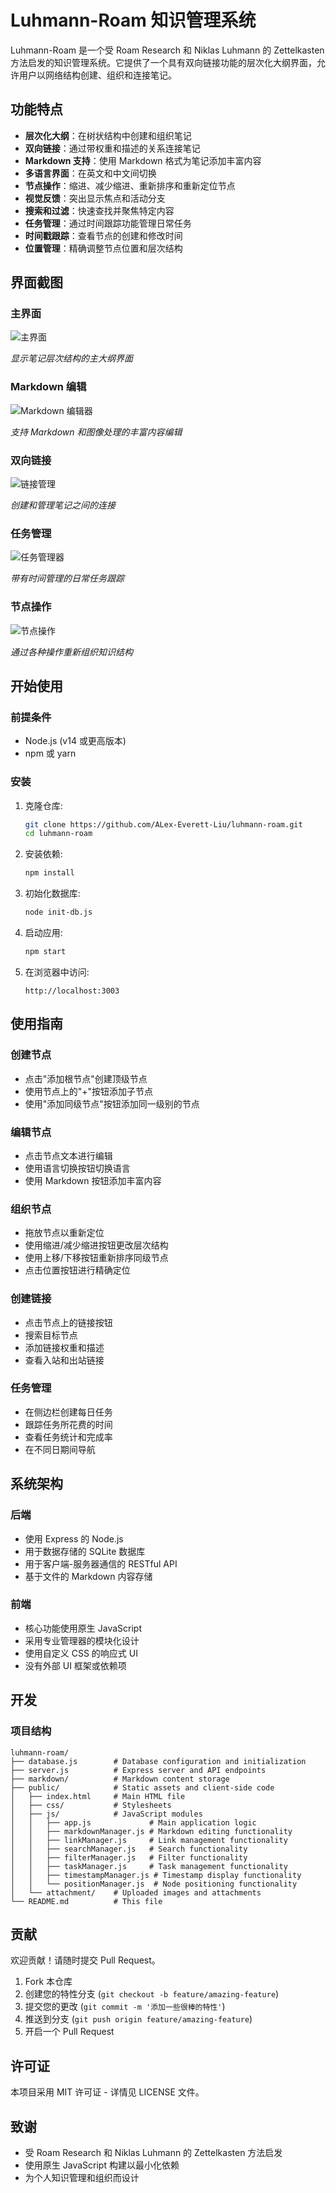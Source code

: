 # Luhmann-Roam 知识管理系统

Luhmann-Roam 是一个受 Roam Research 和 Niklas Luhmann 的 Zettelkasten 方法启发的知识管理系统。它提供了一个具有双向链接功能的层次化大纲界面，允许用户以网络结构创建、组织和连接笔记。

## 功能特点

- **层次化大纲**：在树状结构中创建和组织笔记
- **双向链接**：通过带权重和描述的关系连接笔记
- **Markdown 支持**：使用 Markdown 格式为笔记添加丰富内容
- **多语言界面**：在英文和中文间切换
- **节点操作**：缩进、减少缩进、重新排序和重新定位节点
- **视觉反馈**：突出显示焦点和活动分支
- **搜索和过滤**：快速查找并聚焦特定内容
- **任务管理**：通过时间跟踪功能管理日常任务
- **时间戳跟踪**：查看节点的创建和修改时间
- **位置管理**：精确调整节点位置和层次结构

## 界面截图

### 主界面

![主界面](https://github.com/user-attachments/assets/b31e2dac-95e5-426d-a1f7-65b0611a373d)

*显示笔记层次结构的主大纲界面*

### Markdown 编辑

![Markdown 编辑器](https://github.com/user-attachments/assets/b584c459-d23d-44b5-9a41-b5f1ca045016)

*支持 Markdown 和图像处理的丰富内容编辑*

### 双向链接

![链接管理](https://github.com/user-attachments/assets/55a9a94a-ef47-460e-a6d7-65229c080285)

*创建和管理笔记之间的连接*

### 任务管理

![任务管理器](https://github.com/user-attachments/assets/2ca40ad4-2904-4dcd-bb47-708677a4c1cf)

*带有时间管理的日常任务跟踪*

### 节点操作

![节点操作](https://github.com/user-attachments/assets/f0fd4a70-ce3a-4dd6-b8c4-1d04caed159d)

*通过各种操作重新组织知识结构*

## 开始使用

### 前提条件

- Node.js (v14 或更高版本)
- npm 或 yarn

### 安装

1. 克隆仓库:
   ```bash
   git clone https://github.com/ALex-Everett-Liu/luhmann-roam.git
   cd luhmann-roam
   ```

2. 安装依赖:
   ```bash
   npm install
   ```

3. 初始化数据库:
   ```bash
   node init-db.js
   ```

4. 启动应用:
   ```bash
   npm start
   ```

5. 在浏览器中访问:
   ```
   http://localhost:3003
   ```

## 使用指南

### 创建节点
- 点击"添加根节点"创建顶级节点
- 使用节点上的"+"按钮添加子节点
- 使用"添加同级节点"按钮添加同一级别的节点

### 编辑节点
- 点击节点文本进行编辑
- 使用语言切换按钮切换语言
- 使用 Markdown 按钮添加丰富内容

### 组织节点
- 拖放节点以重新定位
- 使用缩进/减少缩进按钮更改层次结构
- 使用上移/下移按钮重新排序同级节点
- 点击位置按钮进行精确定位

### 创建链接
- 点击节点上的链接按钮
- 搜索目标节点
- 添加链接权重和描述
- 查看入站和出站链接

### 任务管理
- 在侧边栏创建每日任务
- 跟踪任务所花费的时间
- 查看任务统计和完成率
- 在不同日期间导航

## 系统架构

### 后端
- 使用 Express 的 Node.js
- 用于数据存储的 SQLite 数据库
- 用于客户端-服务器通信的 RESTful API
- 基于文件的 Markdown 内容存储

### 前端
- 核心功能使用原生 JavaScript
- 采用专业管理器的模块化设计
- 使用自定义 CSS 的响应式 UI
- 没有外部 UI 框架或依赖项

## 开发

### 项目结构 

```text
luhmann-roam/
├── database.js        # Database configuration and initialization
├── server.js          # Express server and API endpoints
├── markdown/          # Markdown content storage
├── public/            # Static assets and client-side code
│   ├── index.html     # Main HTML file
│   ├── css/           # Stylesheets
│   ├── js/            # JavaScript modules
│   │   ├── app.js             # Main application logic
│   │   ├── markdownManager.js # Markdown editing functionality
│   │   ├── linkManager.js     # Link management functionality
│   │   ├── searchManager.js   # Search functionality
│   │   ├── filterManager.js   # Filter functionality
│   │   ├── taskManager.js     # Task management functionality
│   │   ├── timestampManager.js # Timestamp display functionality
│   │   └── positionManager.js  # Node positioning functionality
│   └── attachment/    # Uploaded images and attachments
└── README.md          # This file
```

## 贡献

欢迎贡献！请随时提交 Pull Request。

1. Fork 本仓库
2. 创建您的特性分支 (`git checkout -b feature/amazing-feature`)
3. 提交您的更改 (`git commit -m '添加一些很棒的特性'`)
4. 推送到分支 (`git push origin feature/amazing-feature`)
5. 开启一个 Pull Request

## 许可证

本项目采用 MIT 许可证 - 详情见 LICENSE 文件。

## 致谢

- 受 Roam Research 和 Niklas Luhmann 的 Zettelkasten 方法启发
- 使用原生 JavaScript 构建以最小化依赖
- 为个人知识管理和组织而设计
